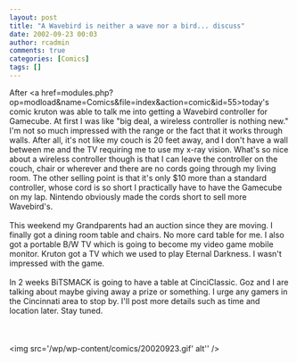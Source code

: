 ```yaml
---
layout: post
title: "A Wavebird is neither a wave nor a bird... discuss"
date: 2002-09-23 00:03
author: rcadmin
comments: true
categories: [Comics]
tags: []
---
```

After <a href=modules.php?op=modload&name=Comics&file=index&action=comic&id=55>today's comic</a> kruton was able to talk me into getting a Wavebird controller for Gamecube. At first I was like "big deal, a wireless controller is nothing new." I'm not so much impressed with the range or the fact that it works through walls. After all, it's not like my couch is 20 feet away, and I don't have a wall between me and the TV requiring me to use my x-ray vision. What's so nice about a wireless controller though is that I can leave the controller on the couch, chair or wherever and there are no cords going through my living room. The other selling point is that it's only $10 more than a standard controller, whose cord is so short I practically have to have the Gamecube on my lap. Nintendo obviously made the cords short to sell more Wavebird's.
<br />
<br />
This weekend my Grandparents had an auction since they are moving. I finally got a dining room table and chairs. No more card table for me. I also got a portable B/W TV which is going to become my video game mobile monitor. Kruton got a TV which we used to play Eternal Darkness. I wasn't impressed with the game.
<br />
<br />
In 2 weeks BiTSMACK is going to have a table at CinciClassic. Goz and I are talking about maybe giving away a prize or something. I urge any gamers in the Cincinnati area to stop by. I'll post more details such as time and location later. Stay tuned.
<br />
<br />
<br /><br /><!--more--><img src='/wp/wp-content/comics/20020923.gif' alt'' />
